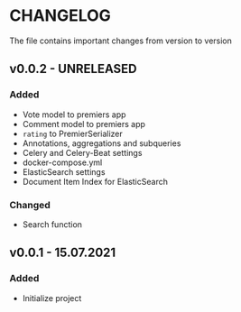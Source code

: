 # CHANGELOG

The file contains important changes from version to version

## v0.0.2 - UNRELEASED

### Added

* Vote model to premiers app
* Comment model to premiers app
* `rating` to PremierSerializer
* Annotations, aggregations and subqueries
* Celery and Celery-Beat settings
* docker-compose.yml
* ElasticSearch settings
* Document Item Index for ElasticSearch

### Changed

* Search function

## v0.0.1 - 15.07.2021

### Added

* Initialize project
